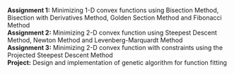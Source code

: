 **Assignment 1:** Minimizing 1-D convex functions using Bisection Method, Bisection with Derivatives Method, Golden Section Method and Fibonacci Method <br />
**Assignment 2:** Minimizing 2-D convex function using Steepest Descent Method, Newton Method and Levenberg-Marquardt Method <br />
**Assignment 3:** Minimizing 2-D convex function with constraints using the Projected Steepest Descent Method <br />
**Project:** Design and implementation of genetic algorithm for function fitting
